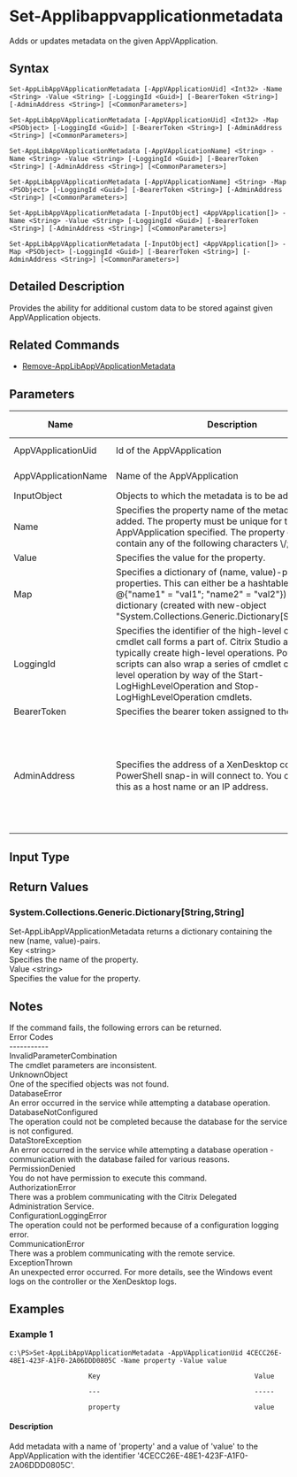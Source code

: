 ﻿
# Set-Applibappvapplicationmetadata
Adds or updates metadata on the given AppVApplication.
## Syntax
```
Set-AppLibAppVApplicationMetadata [-AppVApplicationUid] <Int32> -Name <String> -Value <String> [-LoggingId <Guid>] [-BearerToken <String>] [-AdminAddress <String>] [<CommonParameters>]

Set-AppLibAppVApplicationMetadata [-AppVApplicationUid] <Int32> -Map <PSObject> [-LoggingId <Guid>] [-BearerToken <String>] [-AdminAddress <String>] [<CommonParameters>]

Set-AppLibAppVApplicationMetadata [-AppVApplicationName] <String> -Name <String> -Value <String> [-LoggingId <Guid>] [-BearerToken <String>] [-AdminAddress <String>] [<CommonParameters>]

Set-AppLibAppVApplicationMetadata [-AppVApplicationName] <String> -Map <PSObject> [-LoggingId <Guid>] [-BearerToken <String>] [-AdminAddress <String>] [<CommonParameters>]

Set-AppLibAppVApplicationMetadata [-InputObject] <AppVApplication[]> -Name <String> -Value <String> [-LoggingId <Guid>] [-BearerToken <String>] [-AdminAddress <String>] [<CommonParameters>]

Set-AppLibAppVApplicationMetadata [-InputObject] <AppVApplication[]> -Map <PSObject> [-LoggingId <Guid>] [-BearerToken <String>] [-AdminAddress <String>] [<CommonParameters>]
```
## Detailed Description
Provides the ability for additional custom data to be stored against given AppVApplication objects.


## Related Commands

* [Remove-AppLibAppVApplicationMetadata](./Remove-AppLibAppVApplicationMetadata/)
## Parameters
| Name   | Description | Required? | Pipeline Input | Default Value |
| --- | --- | --- | --- | --- |
| AppVApplicationUid | Id of the AppVApplication | true | true (ByValue, ByPropertyName) |  |
| AppVApplicationName | Name of the AppVApplication | true | true (ByValue, ByPropertyName) |  |
| InputObject | Objects to which the metadata is to be added. | true | true (ByValue) |  |
| Name | Specifies the property name of the metadata to be added. The property must be unique for the AppVApplication specified. The property cannot contain any of the following characters \\/;:#.\*?=&lt;&gt;|\[\]()"' | true | false |  |
| Value | Specifies the value for the property. | true | false |  |
| Map | Specifies a dictionary of (name, value)-pairs for the properties. This can either be a hashtable (created with @{"name1" = "val1"; "name2" = "val2"}) or a string dictionary (created with new-object "System.Collections.Generic.Dictionary\[String,String\]"). | true | true (ByValue) |  |
| LoggingId | Specifies the identifier of the high-level operation this cmdlet call forms a part of. Citrix Studio and Director typically create high-level operations. PowerShell scripts can also wrap a series of cmdlet calls in a high-level operation by way of the Start-LogHighLevelOperation and Stop-LogHighLevelOperation cmdlets. | false | false |  |
| BearerToken | Specifies the bearer token assigned to the calling user | false | false |  |
| AdminAddress | Specifies the address of a XenDesktop controller the PowerShell snap-in will connect to. You can provide this as a host name or an IP address. | false | false | Localhost. Once a value is provided by any cmdlet, this value becomes the default. |

## Input Type

### 

## Return Values

### System.Collections.Generic.Dictionary\[String,String\]
Set-AppLibAppVApplicationMetadata returns a dictionary containing the new (name, value)-pairs.<br>                    Key &lt;string&gt;<br>                    Specifies the name of the property.<br>                    Value &lt;string&gt;<br>        Specifies the value for the property.
## Notes
If the command fails, the following errors can be returned.<br>    Error Codes<br>    -----------<br>    InvalidParameterCombination<br>        The cmdlet parameters are inconsistent.<br>    UnknownObject<br>        One of the specified objects was not found.<br>    DatabaseError<br>        An error occurred in the service while attempting a database operation.<br>    DatabaseNotConfigured<br>        The operation could not be completed because the database for the service is not configured.<br>    DataStoreException<br>        An error occurred in the service while attempting a database operation - communication with the database failed for various reasons.<br>    PermissionDenied<br>        You do not have permission to execute this command.<br>    AuthorizationError<br>        There was a problem communicating with the Citrix Delegated Administration Service.<br>    ConfigurationLoggingError<br>        The operation could not be performed because of a configuration logging error.<br>    CommunicationError<br>        There was a problem communicating with the remote service.<br>    ExceptionThrown<br>        An unexpected error occurred.  For more details, see the Windows event logs on the controller or the XenDesktop logs.
## Examples

### Example 1
```
c:\PS>Set-AppLibAppVApplicationMetadata -AppVApplicationUid 4CECC26E-48E1-423F-A1F0-2A06DDD0805C -Name property -Value value

                    Key                                       Value

                    ---                                       -----

                    property                                  value
```
#### Description
Add metadata with a name of 'property' and a value of 'value' to the AppVApplication with the identifier '4CECC26E-48E1-423F-A1F0-2A06DDD0805C'.
